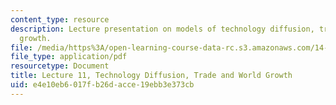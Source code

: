 ```yaml
---
content_type: resource
description: Lecture presentation on models of technology diffusion, trade, and world
  growth.
file: /media/https%3A/open-learning-course-data-rc.s3.amazonaws.com/14-452-economic-growth-fall-2016/e4e10eb6017fb26dacce19ebb3e373cb_MIT14_452F16_Lec11.pdf
file_type: application/pdf
resourcetype: Document
title: Lecture 11, Technology Diffusion, Trade and World Growth
uid: e4e10eb6-017f-b26d-acce-19ebb3e373cb
---
```

